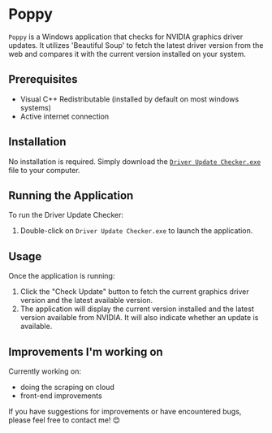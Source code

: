# Poppy

`Poppy` is a Windows application that checks for NVIDIA graphics driver updates. It utilizes 'Beautiful Soup' to fetch the latest driver version from the web and compares it with the current version installed on your system.

## Prerequisites
- Visual C++ Redistributable (installed by default on most windows systems)
- Active internet connection

## Installation

No installation is required. Simply download the [`Driver Update Checker.exe`](https://github.com/Austin-TB/poppy/releases/download/Beta/Poppy.exe) file to your computer.

## Running the Application

To run the Driver Update Checker:

1. Double-click on `Driver Update Checker.exe` to launch the application.

## Usage

Once the application is running:

1. Click the "Check Update" button to fetch the current graphics driver version and the latest available version.
2. The application will display the current version installed and the latest version available from NVIDIA. It will also indicate whether an update is available.

## Improvements I'm working on
Currently working on: 
- doing the scraping on cloud
- front-end improvements
  
If you have suggestions for improvements or have encountered bugs, please feel free to contact me! 😊
